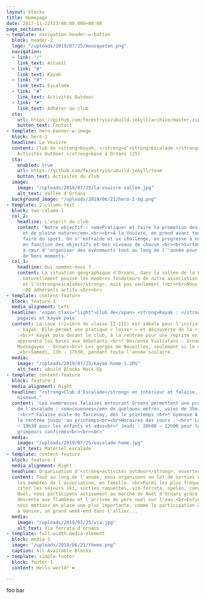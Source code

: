 ```yaml
---
layout: blocks
title: Homepage
date: 2017-11-22T23:00:00.000+00:00
page_sections:
- template: navigation-header-w-button
  block: header-2
  logo: "/uploads/2019/07/25/mousqueton.png"
  navigation:
  - link: "/"
    link_text: Accueil
  - link: "#"
    link_text: Kayak
  - link: "#"
    link_text: Escalade
  - link: "#"
    link_text: Activités Outdoor
  - link: "#"
    link_text: Adhérer au club
  cta:
    url: https://github.com/forestryio/ubuild-jekyll/archive/master.zip
    button_text: Contact
- template: hero-banner-w-image
  block: hero-2
  headline: La Vouivre
  content: Club de <strong>Kayak, </strong>d'<strong>Escalade </strong>et<strong>
    Activités Outdoor </strong>basé à Ornans (25)
  cta:
    enabled: true
    url: https://github.com/forestryio/ubuild-jekyll/team
    button_text: Activités du club
  image:
    image: "/uploads/2019/07/25/la-vouivre-vallee.jpg"
    alt_text: Vallée d'Ornans
  background_image: "/uploads/2018/06/21/hero-2-bg.png"
- template: 2-column-text
  block: two-column-1
  col_2:
    headline: L'esprit du club
    content: 'Notre objectif : <em>Pratiquer et faire la promotion des activités physiques
      et de pleine nature</em>.<br><br>À la Vouivre, on prend avant tout plaisir à
      faire du sport. On s''entraide et se challenge, on progresse à notre rythme
      en fonction des objectifs et des niveaux de chacun <br><br>Surtout, nous avons
      à cœur d''organiser des événements tout au long de l''année pour partager ensemble
      de bons moments.'
  col_1:
    headline: Qui sommes-nous ?
    content: La situation géographique d’Ornans, dans la vallée de la Loue, a tout
      naturellement poussé les membres fondateurs de notre association vers le <strong>kayak</strong>
      et l’<strong>escalade</strong>, mais pas seulement !<br><br>Nous comptons aujourd'hui
      ~80 adhérents actifs.<br><br>
- template: content-feature
  block: feature-1
  media_alignment: Left
  headline: '<span class="light">Club de</span> <strong>Kayak : </strong>écoles de
    pagaies et kayak polo'
  content: La Loue (rivière de classe II-III) est idéale pour l’initiation au canoë
    – kayak. Elle permet une pratique « loisir » et découverte de la rivière.<br><br>Parcours
    :<br>* Kayak polo devant le club, à la rentrée pour une reprise en douceur et
    apprendre les bases aux débutants.<br>* Descente Vuillafans - Ornans<br>* Descente
    Montegoyes - Ornans<br>* Les gorges de Nouailles, seulement si le débit le permet<br><br>Horaires
    :<br>Samedi, 13h - 17h30, pendant toute l'année scolaire.
  media:
    image: "/uploads/2019/07/25/kayak-home-1.JPG"
    alt_text: uBuild Blocks Mock-Up
- template: content-feature
  block: feature-1
  media_alignment: Right
  headline: "<strong>Club d'Escalade</strong> en intérieur et falaise, pour tous les
    niveaux."
  content: 'Les nombreuses falaises entourant Ornans permettent une pratique variée
    de l’escalade : <em>couennes</em> de quelques mètres, voies de 35m, grandes voies...<br><br>Lieux
    :<br>* Falaise école de Tarcenay, dès le printemps <br>* Gymnase A. Barbier, de
    la rentrée jusqu''au printemps<br><br>Horaires des cours : <br>* Lundi : 17h30
    – 19h30 pour les enfants et ados<br>* Jeudi : 20h00 – 22h00 pour les adultes et
    grimpeurs confirmés<br><br><br>'
  media:
    image: "/uploads/2019/07/25/escalade-home.jpg"
    alt_text: Matériel escalade
- template: content-feature
  block: feature-1
  media_alignment: Right
  headline: Organisation d'<strong>activités outdoor</strong>, ouvertes à tous.
  content: Tout au long de l'année, nous organisons un lot de sorties ouvertes à tous
    les membres de l'association, en famille. <br>Parmi les plus fréquentes, on peut
    citer les séjours ski, sorties raquettes, via-ferrata, spéléo, canyoning...<br>À
    Noël, nous participons activement au marché de Noël d'Ornans grâce à la très attendue
    descente aux flambeau et l'arrivée du père noël sur l'eau.<br>Enfin, chaque année
    nous mettons en place une plus importante, comme la participation à la Vogalonga,
    à Venise, un grand week-end dans l'allier...
  media:
    image: "/uploads/2019/07/25/via.jpg"
    alt_text: Via ferrata d'ornans
- template: full-width-media-element
  block: media-1
  image: "/uploads/2018/06/21/theme.png"
  caption: All Available Blocks
- template: simple-footer
  block: footer-1
  content: Hello world! ❤︎

---
```

foo bar